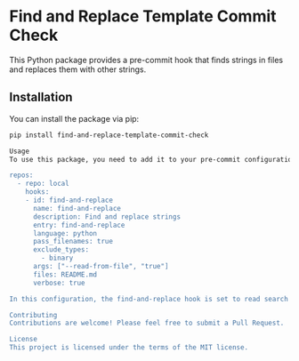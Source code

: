 <!-- # ${PROJECT_NAME}

## Description

${PROJECT_DESCRIPTION_SLUG}

This project is part of the ${BUSINESS_UNIT}.

The code is hosted at ${GITHUB_REPO_URL}.
${PROJECT_NAME}
## Contributors

${PROJECT_CONTRIBUTORS}

## Repository

This repository is managed by the tucowsinc/iaascloudenablement team.

## Edge Cases

Here are some edge cases to test:

- A string with a backslash: `\\\\`
- A string with a newline character: `\\\\n`
- A string with a tab character: `\\\\t` -->

# Find and Replace Template Commit Check

This Python package provides a pre-commit hook that finds strings in files and replaces them with other strings.

## Installation

You can install the package via pip:

```bash
pip install find-and-replace-template-commit-check

Usage
To use this package, you need to add it to your pre-commit configuration file (.pre-commit-config.yaml). Here's an example:

repos:
  - repo: local
    hooks:
    - id: find-and-replace
      name: find-and-replace
      description: Find and replace strings
      entry: find-and-replace
      language: python
      pass_filenames: true
      exclude_types:
        - binary
      args: ["--read-from-file", "true"]
      files: README.md
      verbose: true

In this configuration, the find-and-replace hook is set to read search and replacement strings from a file (.project-properties.json by default). You can also specify the search and replacement strings directly in the args field.

Contributing
Contributions are welcome! Please feel free to submit a Pull Request.

License
This project is licensed under the terms of the MIT license.

```

